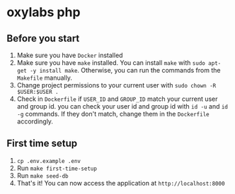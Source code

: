 # oxylabs php

## Before you start
1. Make sure you have `Docker` installed
2. Make sure you have `make` installed. 
You can install `make` with `sudo apt-get -y install make`.
Otherwise, you can run the commands from the `Makefile` manually.
3. Change project permissions to your current user with `sudo chown -R $USER:$USER .`
4. Check in `Dockerfile` if `USER_ID` and `GROUP_ID` match your current user and group id.
you can check your user id and group id with `id -u` and `id -g` commands.
If they don't match, change them in the `Dockerfile` accordingly.


## First time setup
1. `cp .env.example .env`
2. Run `make first-time-setup`
3. Run `make seed-db`
4. That's it! You can now access the application at `http://localhost:8000`
